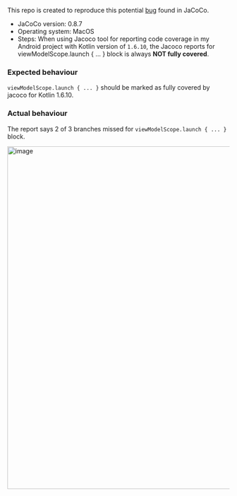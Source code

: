 This repo is created to reproduce this potential [bug](https://github.com/jacoco/jacoco/issues/1290) found in JaCoCo.

* JaCoCo version:  0.8.7
* Operating system: MacOS
* Steps: When using Jacoco tool for reporting code coverage in my Android project with Kotlin version of `1.6.10`, the Jacoco reports for viewModelScope.launch { ... } block is always **NOT fully covered**.

### Expected behaviour
`viewModelScope.launch { ... }` should be marked as fully covered by jacoco for Kotlin 1.6.10.

### Actual behaviour
The report says 2 of 3 branches missed for `viewModelScope.launch { ... }` block.

<img width="776" alt="image" src="https://user-images.githubusercontent.com/48440224/156380466-6bfd8f14-da4e-4465-9113-2c7f1c534ada.png">
